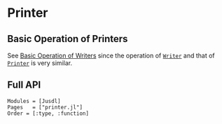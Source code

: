 # Printer

## Basic Operation of Printers

See [Basic Operation of Writers](@ref) since the operation of [`Writer`](@ref) and that of [`Printer`](@ref) is very similar.

## Full API
```@autodocs
Modules = [Jusdl]
Pages   = ["printer.jl"]
Order = [:type, :function]
```